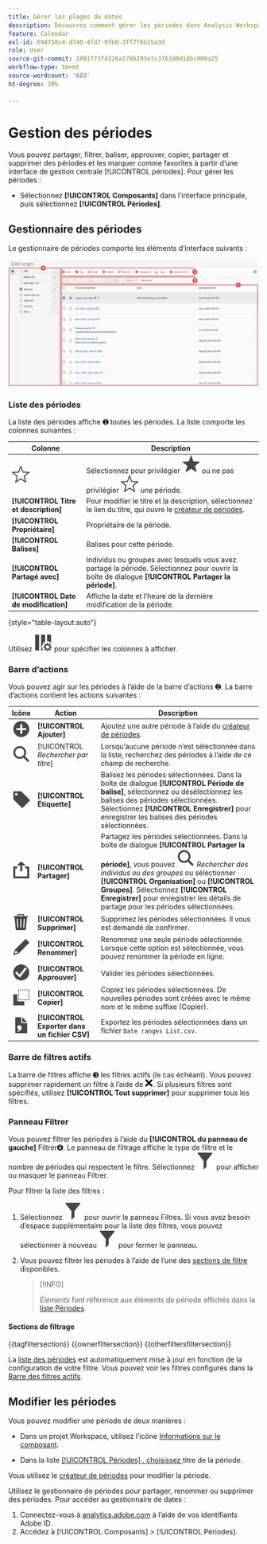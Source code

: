 ```yaml
---
title: Gérer les plages de dates
description: Découvrez comment gérer les périodes dans Analysis Workspace.
feature: Calendar
exl-id: 694758c4-d740-4fd7-9fb0-3ff7f6b25a3d
role: User
source-git-commit: 1891f73f4326a178b293e7c3763d0d1dbc000a25
workflow-type: tm+mt
source-wordcount: '603'
ht-degree: 30%

---
```


# Gestion des périodes


Vous pouvez partager, filtrer, baliser, approuver, copier, partager et supprimer des périodes et les marquer comme favorites à partir d’une interface de gestion centrale [!UICONTROL périodes]. Pour gérer les périodes :

* Sélectionnez **[!UICONTROL Composants]** dans l’interface principale, puis sélectionnez **[!UICONTROL Périodes]**.


## Gestionnaire des périodes

Le gestionnaire de périodes comporte les éléments d’interface suivants :

![ Interface des périodes ](assets/date-ranges-manager.png)

### Liste des périodes

La liste des périodes affiche ➊ toutes les périodes. La liste comporte les colonnes suivantes :

| Colonne | Description |
| --- | --- | 
| ![Contour en forme d’étoile](/help/assets/icons/StarOutline.svg) | Sélectionnez pour privilégier ![Étoile](/help/assets/icons/Star.svg) ou ne pas privilégier ![ÉtoileContour](/help/assets/icons/StarOutline.svg) une période. |
| **[!UICONTROL Titre et description]** | Pour modifier le titre et la description, sélectionnez le lien du titre, qui ouvre le [créateur de périodes](/help/components/date-ranges/create.md#date-range-builder). |
| **[!UICONTROL Propriétaire]** | Propriétaire de la période. |
| **[!UICONTROL Balises]** | Balises pour cette période. |
| **[!UICONTROL Partagé avec]** | Individus ou groupes avec lesquels vous avez partagé la période. Sélectionnez pour ouvrir la boîte de dialogue **[!UICONTROL Partager la période]**. |
| **[!UICONTROL Date de modification]** | Affiche la date et l’heure de la dernière modification de la période. |

{style="table-layout:auto"}

Utilisez ![Paramètres de colonne](/help/assets/icons/ColumnSetting.svg) pour spécifier les colonnes à afficher.

### Barre d’actions

Vous pouvez agir sur les périodes à l’aide de la barre d’actions ➋. La barre d’actions contient les actions suivantes :

| Icône | Action | Description |
|:---:|---|---|
| ![Cercle d’ajout](/help/assets/icons/AddCircle.svg) | **[!UICONTROL Ajouter]** | Ajoutez une autre période à l’aide du [créateur de périodes](create.md#date-range-builder). |
| ![Recherche](/help/assets/icons/Search.svg) | [!UICONTROL *Rechercher par titre*] | Lorsqu’aucune période n’est sélectionnée dans la liste, recherchez des périodes à l’aide de ce champ de recherche. |
| ![Libellé](/help/assets/icons/Label.svg) | **[!UICONTROL Étiquette]** | Balisez les périodes sélectionnées. Dans la boîte de dialogue **[!UICONTROL Période de balise]**, sélectionnez ou désélectionnez les balises des périodes sélectionnées. Sélectionnez **[!UICONTROL Enregistrer]** pour enregistrer les balises des périodes sélectionnées. |
| ![Partager](/help/assets/icons/ShareAlt.svg) | **[!UICONTROL Partager]** | Partagez les périodes sélectionnées. Dans la boîte de dialogue **[!UICONTROL Partager la période]**, vous pouvez ![Rechercher](/help/assets/icons/Search.svg) *Rechercher des individus ou des groupes* ou sélectionner **[!UICONTROL Organisation]** ou **[!UICONTROL Groupes]**. Sélectionnez **[!UICONTROL Enregistrer]** pour enregistrer les détails de partage pour les périodes sélectionnées. |
| ![Supprimer](/help/assets/icons/Delete.svg) | **[!UICONTROL Supprimer]** | Supprimez les périodes sélectionnées. Il vous est demandé de confirmer. |
| ![Modifier](/help/assets/icons/Edit.svg) | **[!UICONTROL Renommer]** | Renommez une seule période sélectionnée. Lorsque cette option est sélectionnée, vous pouvez renommer la période en ligne. |
| ![CheckmarkCircle](/help/assets/icons/CheckmarkCircle.svg) | **[!UICONTROL Approuver]** | Valider les périodes sélectionnées. |
| ![Copier](/help/assets/icons/Copy.svg) | **[!UICONTROL Copier]** | Copiez les périodes sélectionnées. De nouvelles périodes sont créées avec le même nom et le même suffixe (Copier). |
| ![Fichier CSV](/help/assets/icons/FileCSV.svg) | **[!UICONTROL Exporter dans un fichier CSV]** | Exportez les périodes sélectionnées dans un fichier `Date ranges List.csv`. |

### Barre de filtres actifs

La barre de filtres affiche ➌ les filtres actifs (le cas échéant). Vous pouvez supprimer rapidement un filtre à l’aide de ![CrossSize75](/help/assets/icons/CrossSize75.svg). Si plusieurs filtres sont spécifiés, utilisez **[!UICONTROL Tout supprimer]** pour supprimer tous les filtres.

### Panneau Filtrer

Vous pouvez filtrer les périodes à l’aide du **[!UICONTROL du panneau de gauche]** Filtrer➍. Le panneau de filtrage affiche le type de filtre et le nombre de périodes qui respectent le filtre. Sélectionnez ![Filtrer](/help/assets/icons/Filter.svg) pour afficher ou masquer le panneau Filtrer.

Pour filtrer la liste des filtres :

1. Sélectionnez ![Filtrer](/help/assets/icons/Filter.svg) pour ouvrir le panneau Filtres. Si vous avez besoin d’espace supplémentaire pour la liste des filtres, vous pouvez sélectionner à nouveau ![Filtrer](/help/assets/icons/Filter.svg) pour fermer le panneau.
1. Vous pouvez filtrer les périodes à l’aide de l’une des [sections de filtre](#filter-sections) disponibles.

   >[!INFO]
   >
   >*Éléments* font référence aux éléments de période affichés dans la [liste Périodes](#date-ranges-list).
   > 

#### Sections de filtrage

{{tagfiltersection}}
{{ownerfiltersection}}
{{otherfiltersfiltersection}}


La [liste des périodes](#date-ranges-list) est automatiquement mise à jour en fonction de la configuration de votre filtre. Vous pouvez voir les filtres configurés dans la [Barre des filtres actifs](#active-filter-bar).


## Modifier les périodes

Vous pouvez modifier une période de deux manières :

* Dans un projet Workspace, utilisez l’icône [Informations sur le composant](/help/components/use-components-in-workspace.md#component-info).

* Dans la liste [[!UICONTROL Périodes] , choisissez ](#date-ranges-list) titre de la période.

Vous utilisez le [créateur de périodes](/help/components/date-ranges/create.md#date-range-builder) pour modifier la période.




Utilisez le gestionnaire de périodes pour partager, renommer ou supprimer des périodes. Pour accéder au gestionnaire de dates :

1. Connectez-vous à [analytics.adobe.com](https://analytics.adobe.com) à lʼaide de vos identifiants Adobe ID.
1. Accédez à [!UICONTROL Composants] > [!UICONTROL Périodes].


<!--

## Interface

![Date Ranges with Example range highlighted.](../assets/date-range-ui.png)

The date range manager includes the following options:

* **Add**: Create a new date range. See [create a date range](create.md) for more information.
* **Search by title**: Search for a date range by title. Results are filtered based on text entered here.
* **Filter**: Filter date ranges using the left column. You can filter by custom tag, owner, created by you, your favorites, approved, or shared with you. You can also search for desired filters.
* **Favorite**: Click the ![star](../assets/star.png) icon next to a date range to add it to your favorites.
* **Customize columns**: Click the ![columns](../assets/columns.png) icon to show or hide columns in the date range manager.

Click the checkbox next to one or more date ranges for more options.

* **Tag**: Apply a tag to all selected date ranges. Tags help you organize date ranges, and let you filter them using the left column.
* **Share**: Share a date range to other Experience Cloud users. If you are a product administrator, you can also share to the entire organization or groups. Date ranges that are shared to other users in your organization include a ![shared](../assets/shared.png) icon next to the title.
* **Delete**: Permanently delete the selected date range(s).
* **Rename**: If a single date range is selected, you can change its title.
* **Approve**: If you are a product admin, you can add a stamp of approval to a date range. Approved date ranges inform users in your organization that they are 'official', differentiating them from date ranges created by other users in your organization. Approved date ranges include a ![approved](../assets/approved.png) icon next to the title.
* **Unapprove**: If you are a product admin and select a date range that is already approved, you can unapprove it.
* **Copy**: Create a copy of the selected date range(s). Copying date ranges appends `(Copy)` to the end of the title of the newly copied date range(s).
* **Export to CSV**: Exports all selected date ranges into a CSV file. Columns in the resulting CSV file include all visible columns in the date range manager.
-->